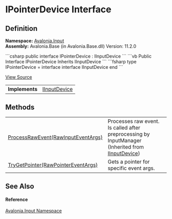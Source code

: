 # IPointerDevice Interface




## Definition
**Namespace:** <a href="N_Avalonia_Input">Avalonia.Input</a>  
**Assembly:** Avalonia.Base (in Avalonia.Base.dll) Version: 11.2.0

<Tabs groupId="api-code-preview">
<TabItem value="csharp" label="C#">
```csharp
public interface IPointerDevice : IInputDevice
```
</TabItem>
<TabItem value="vb" label="VB">
```vb
Public Interface IPointerDevice
	Inherits IInputDevice
```
</TabItem>
<TabItem value="fsharp" label="F#">
```fsharp
type IPointerDevice = 
    interface
        interface IInputDevice
    end
```
</TabItem>
</Tabs>



<a href="https://github.com/AvaloniaUI/Avalonia/tree/master/src/Avalonia.Base/Input/IPointerDevice.cs" title="View the source code">View Source</a>

<table>
<tr><td><strong>Implements</strong></td><td><a href="T_Avalonia_Input_IInputDevice">IInputDevice</a></td></tr>
</table>



## Methods
<table>
<tr>
<td><a href="M_Avalonia_Input_IInputDevice_ProcessRawEvent">ProcessRawEvent(RawInputEventArgs)</a></td>
<td>Processes raw event. Is called after preprocessing by InputManager<br />(Inherited from <a href="T_Avalonia_Input_IInputDevice">IInputDevice</a>)</td>
</tr>
<tr>
<td><a href="M_Avalonia_Input_IPointerDevice_TryGetPointer">TryGetPointer(RawPointerEventArgs)</a></td>
<td>Gets a pointer for specific event args.</td>
</tr>
</table>

## See Also


#### Reference
<a href="N_Avalonia_Input">Avalonia.Input Namespace</a>  
